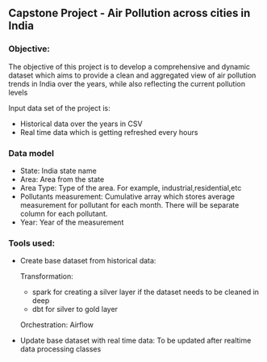 ## Capstone Project - Air Pollution across cities in India

### Objective:
The objective of this project is to develop a comprehensive and dynamic dataset which aims to provide a clean and aggregated view of air pollution trends in India over the years, while also reflecting the current pollution levels

Input data set of the project is:
- Historical data over the years in CSV
- Real time data which is getting refreshed every hours

### Data model
- State: India state name
- Area: Area from the state
- Area Type:  Type of the area. For example, industrial,residential,etc
- Pollutants measurement: Cumulative array which stores average measurement for pollutant for each month.
                          There will be separate column for each pollutant.
- Year: Year of the measurement


### Tools used:
- Create base dataset from historical data:

  Transformation:
    - spark for creating a silver layer if the dataset needs to be cleaned in deep
    - dbt for silver to gold layer
  
  Orchestration: Airflow
  
- Update base dataset with real time data: To be updated after realtime data processing classes
